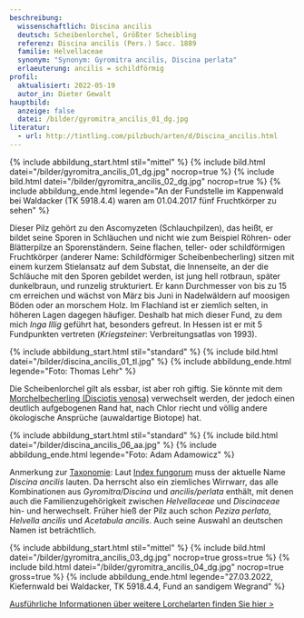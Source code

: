 ```yaml
---
beschreibung:
  wissenschaftlich: Discina ancilis
  deutsch: Scheibenlorchel, Größter Scheibling
  referenz: Discina ancilis (Pers.) Sacc. 1889
  familie: Helvellaceae
  synonym: "Synonym: Gyromitra ancilis, Discina perlata"
  erlaeuterung: ancilis = schildförmig
profil:
  aktualisiert: 2022-05-19
  autor_in: Dieter Gewalt
hauptbild:
  anzeige: false
  datei: /bilder/gyromitra_ancilis_01_dg.jpg
literatur:
  - url: http://tintling.com/pilzbuch/arten/d/Discina_ancilis.html
---
```

{% include abbildung_start.html stil="mittel" %}
{% include bild.html datei="/bilder/gyromitra_ancilis_01_dg.jpg" nocrop=true %}
{% include bild.html datei="/bilder/gyromitra_ancilis_02_dg.jpg" nocrop=true %}
{% include abbildung_ende.html legende="An der Fundstelle im Kappenwald bei Waldacker (TK 5918.4.4) waren am 01.04.2017 fünf Fruchtkörper zu sehen" %}

Dieser Pilz gehört zu den Ascomyzeten (Schlauchpilzen), das heißt, er bildet seine Sporen in Schläuchen und nicht wie zum Beispiel Röhren- oder Blätterpilze an Sporenständern. Seine flachen, teller- oder schildförmigen Fruchtkörper (anderer Name: Schildförmiger Scheibenbecherling) sitzen mit einem kurzem Stielansatz auf dem Substat, die Innenseite, an der die Schläuche mit den Sporen gebildet werden, ist jung hell rotbraun, später dunkelbraun, und runzelig strukturiert. Er kann Durchmesser von bis zu 15 cm erreichen und wächst von März bis Juni in Nadelwäldern auf moosigen Böden oder an morschem Holz. Im Flachland ist er ziemlich selten, in höheren Lagen dagegen häufiger. Deshalb hat mich dieser Fund, zu dem mich *Inga Illig* geführt hat, besonders gefreut. In Hessen ist er mit 5 Fundpunkten vertreten (*Kriegsteiner*: Verbreitungsatlas von 1993).

{% include abbildung_start.html stil="standard" %}
{% include bild.html datei="/bilder/discina_ancilis_01_tl.jpg" %}
{% include abbildung_ende.html legende="Foto: Thomas Lehr" %}

Die Scheibenlorchel gilt als essbar, ist aber roh giftig. Sie könnte mit dem [Morchelbecherling (Disciotis venosa)](/pilze/disciotis-venosa-morchelbecherling) verwechselt werden, der jedoch einen deutlich aufgebogenen Rand hat, nach Chlor riecht und völlig andere ökologische Ansprüche (auwaldartige Biotope) hat.

{% include abbildung_start.html stil="standard" %}
{% include bild.html datei="/bilder/discina_ancilis_06_aa.jpg" %}
{% include abbildung_ende.html legende="Foto: Adam Adamowicz" %}

Anmerkung zur [Taxonomie](Taxonomie "Glossar"): 
Laut [Index fungorum](http://www.speciesfungorum.org/Names/SynSpecies.asp?RecordID=248544) muss der aktuelle Name *Discina ancilis* lauten. Da herrscht also ein ziemliches Wirrwarr, das alle Kombinationen aus *Gyromitra/Discina* und *ancilis/perlata* enthält, mit denen auch die Familienzugehörigkeit zwischen *Helvellaceae* und *Discinaceae* hin- und herwechselt. Früher hieß der Pilz auch schon *Peziza perlata*, *Helvella ancilis* und *Acetabula ancilis*. Auch seine Auswahl an deutschen Namen ist beträchtlich.

{% include abbildung_start.html stil="mittel" %}
{% include bild.html datei="/bilder/gyromitra_ancilis_03_dg.jpg" nocrop=true gross=true %}
{% include bild.html datei="/bilder/gyromitra_ancilis_04_dg.jpg" nocrop=true gross=true %}
{% include abbildung_ende.html legende="27.03.2022, Kiefernwald bei Waldacker, TK 5918.4.4, Fund an sandigem Wegrand" %}

[Ausführliche Informationen über weitere Lorchelarten finden Sie hier >](/verwandt/lorcheln)